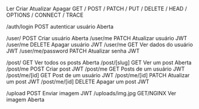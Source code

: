 Ler   Criar  Atualizar     Apagar
GET / POST / PATCH / PUT / DELETE / HEAD / OPTIONS / CONNECT / TRACE

/auth/login          POST        autenticar usuário      Aberta

/user/              POST        Criar usuário           Aberta
/user/me            PATCH       Atualizar usuário       JWT
/user/me            DELETE      Apagar usuário          JWT
/user/me            GET         Ver dados do usuário    JWT
/user/me/password   PATCH       Atualizar senha         JWT

/post/              GET         Ver todos os posts      Aberta
/post/[slug]        GET         Ver um post             Aberta
/post/me            POST        Criar post              JWT
/post/me            GET         Posts de um usuário     JWT
/post/me/[id]       GET         Post de um usuário      JWT
/post/me/[id]       PATCH       Atualizar um post       JWT
/post/me/[id]       DELETE      Apagar um post          JWT

/upload              POST        Enviar imagem           JWT
/uploads/img.jpg     GET/NGINX   Ver imagem              Aberta